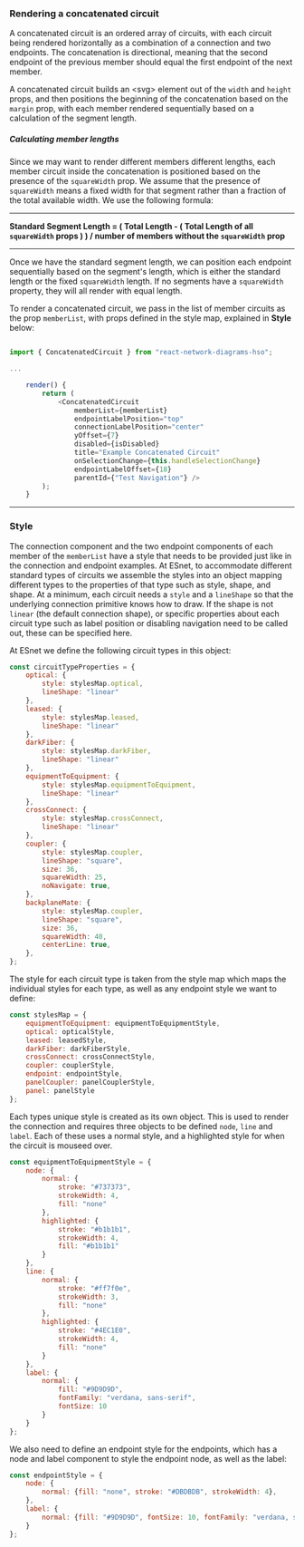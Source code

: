 ### Rendering a concatenated circuit

A concatenated circuit is an ordered array of circuits, with each circuit being rendered horizontally as a combination of a connection and two endpoints. The concatenation is directional, meaning that the second endpoint of the previous member should equal the first endpoint of the next member.

A concatenated circuit builds an \<svg\> element out of the `width` and `height` props, and then positions the beginning of the concatenation based on the `margin` prop, with each member rendered sequentially based on a calculation of the segment length.

##### Calculating member lengths

Since we may want to render different members different lengths, each member circuit inside the concatenation is positioned based on the presence of the `squareWidth` prop.  We assume that the presence of `squareWidth` means a fixed width for that segment rather than a fraction of the total available width. We use the following formula:

---
**Standard Segment Length = ( Total Length - ( Total Length of all `squareWidth` props ) ) / number of members without the `squareWidth` prop**

---

Once we have the standard segment length, we can position each endpoint sequentially based on the segment's length, which is either the standard length or the fixed `squareWidth` length.  If no segments have a `squareWidth` property, they will all render with equal length.

To render a concatenated circuit, we pass in the list of member circuits as the prop `memberList`, with props defined in the style map, explained in **Style** below:

```js

import { ConcatenatedCircuit } from "react-network-diagrams-hso";

...

    render() {
        return (
            <ConcatenatedCircuit
                memberList={memberList}
                endpointLabelPosition="top"
                connectionLabelPosition="center"
                yOffset={7}
                disabled={isDisabled}
                title="Example Concatenated Circuit"
                onSelectionChange={this.handleSelectionChange}
                endpointLabelOffset={18}
                parentId={"Test Navigation"} />
        );
    }

```

___

### Style

The connection component and the two endpoint components of each member of the `memberList` have a style that needs to be provided just like in the connection and endpoint examples. At ESnet, to accommodate different standard types of circuits we assemble the styles into an object mapping different types to the properties of that type such as style, shape, and shape. At a minimum, each circuit needs a `style` and a `lineShape` so that the underlying connection primitive knows how to draw.  If the shape is not `linear` (the default connection shape), or specific properties about each circuit type such as label position or disabling navigation need to be called out, these can be specified here.

At ESnet we define the following circuit types in this object:

```js
const circuitTypeProperties = {
    optical: {
        style: stylesMap.optical,
        lineShape: "linear"
    },
    leased: {
        style: stylesMap.leased,
        lineShape: "linear"
    },
    darkFiber: {
        style: stylesMap.darkFiber,
        lineShape: "linear"
    },
    equipmentToEquipment: {
        style: stylesMap.equipmentToEquipment,
        lineShape: "linear"
    },
    crossConnect: {
        style: stylesMap.crossConnect,
        lineShape: "linear"
    },
    coupler: {
        style: stylesMap.coupler,
        lineShape: "square",
        size: 36,
        squareWidth: 25,
        noNavigate: true,
    },
    backplaneMate: {
        style: stylesMap.coupler,
        lineShape: "square",
        size: 36,
        squareWidth: 40,
        centerLine: true,
    },
};
```

The style for each circuit type is taken from the style map which maps the individual styles for each type, as well as any endpoint style we want to define:

```js
const stylesMap = {
	equipmentToEquipment: equipmentToEquipmentStyle,
	optical: opticalStyle,
	leased: leasedStyle,
	darkFiber: darkFiberStyle,
	crossConnect: crossConnectStyle,
	coupler: couplerStyle,
	endpoint: endpointStyle,
	panelCoupler: panelCouplerStyle,
	panel: panelStyle
};
```

Each types unique style is created as its own object.  This is used to render the connection and requires three objects to be defined `node`, `line` and `label`.  Each of these uses a normal style, and a highlighted style for when the circuit is mouseed over.

```js
const equipmentToEquipmentStyle = {
	node: {
		normal: {
			stroke: "#737373",
			strokeWidth: 4,
			fill: "none"
		},
		highlighted: {
			stroke: "#b1b1b1",
			strokeWidth: 4,
			fill: "#b1b1b1"
		}
	},
	line: {
		normal: {
			stroke: "#ff7f0e",
			strokeWidth: 3,
			fill: "none"
		},
		highlighted: {
			stroke: "#4EC1E0",
			strokeWidth: 4,
			fill: "none"
		}
	},
	label: {
		normal: {
			fill: "#9D9D9D",
			fontFamily: "verdana, sans-serif",
			fontSize: 10
		}
	}
};
```

We also need to define an endpoint style for the endpoints, which has a node and label component to style the endpoint node, as well as the label:

```js
const endpointStyle = {
	node: {
		normal: {fill: "none", stroke: "#DBDBDB", strokeWidth: 4},
	},
	label: {
		normal: {fill: "#9D9D9D", fontSize: 10, fontFamily: "verdana, sans-serif"},
	}
};
```